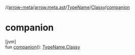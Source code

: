 //[arrow-meta](../../../../index.md)/[arrow.meta.ast](../../index.md)/[TypeName](../index.md)/[Classy](index.md)/[companion](companion.md)

# companion

[jvm]\
fun [companion](companion.md)(): [TypeName.Classy](index.md)
